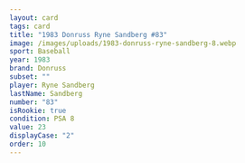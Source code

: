 ```yaml
---
layout: card
tags: card
title: "1983 Donruss Ryne Sandberg #83"
image: /images/uploads/1983-donruss-ryne-sandberg-8.webp
sport: Baseball
year: 1983
brand: Donruss
subset: ""
player: Ryne Sandberg
lastName: Sandberg
number: "83"
isRookie: true
condition: PSA 8
value: 23
displayCase: "2"
order: 10
---
```

